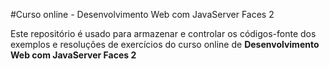 #Curso online - Desenvolvimento Web com JavaServer Faces 2

Este repositório é usado para armazenar e controlar os códigos-fonte dos exemplos e resoluções de exercícios
do curso online de **Desenvolvimento Web com JavaServer Faces 2** 

